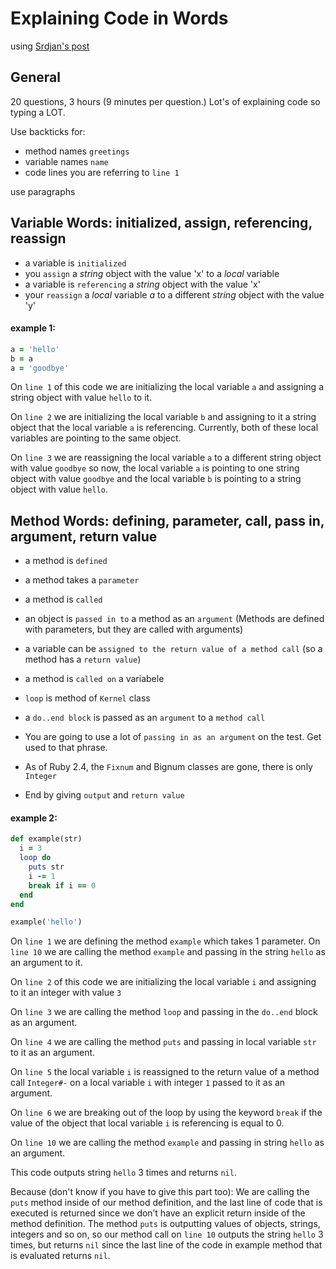# Explaining Code in Words
using [Srdjan's post](https://medium.com/how-i-started-learning-coding-from-scratch/advice-for-109-written-assessment-part-2-594060594f6e)

## General
20 questions, 3 hours (9 minutes per question.) Lot's of explaining code so
typing a LOT.

Use backticks for:
- method names `greetings`
- variable names `name`
- code lines you are referring to `line 1`

use paragraphs

## Variable Words: initialized, assign, referencing, reassign
- a variable is `initialized`
- you `assign` a *string* object with the value 'x' to a *local* variable
- a variable is `referencing` a *string* object with the value 'x'
- your `reassign` a *local* variable *a* to a different *string* object with the
value 'y'

#### example 1:

```ruby
a = 'hello'
b = a
a = 'goodbye'
```

On `line 1` of this code we are initializing the local variable `a` and
assigning a string object with value `hello` to it.

On `line 2` we are initializing the local variable `b` and assigning to
it a string object that the local variable `a` is referencing. Currently,
both of these local variables are pointing to the same object.

On `line 3` we are reassigning the local variable `a` to a different string
object with value `goodbye` so now, the local variable `a` is pointing to one
string object with value `goodbye` and the local variable `b` is pointing to
a string object with value `hello`.

## Method Words: defining, parameter, call, pass in, argument, return value
- a method is `defined`
- a method takes a `parameter`
- a method is `called`
- an object is `passed in to` a method as an `argument`
  (Methods are defined with parameters, but they are called with arguments)
- a variable can be `assigned to the return value of a method call` (so a
 method has a `return value`)
- a method is `called on` a variabele

- `loop` is method of `Kernel` class
- a `do..end block` is passed as an `argument` to a `method call`
- You are going to use a lot of `passing in as an argument` on the test.
  Get used to that phrase.
- As of Ruby 2.4, the `Fixnum` and Bignum classes are gone, there is only
  `Integer`
- End by giving `output` and `return value`

#### example 2:

```ruby
def example(str)
  i = 3
  loop do
    puts str
    i -= 1
    break if i == 0
  end
end

example('hello')
```

On `line 1` we are defining the method `example` which takes 1 parameter. On
`line 10` we are calling the method `example` and passing in the string `hello`
as an argument to it.

On `line 2` of this code we are initializing the local variable `i` and assigning
to it an integer with value `3`

On `line 3` we are calling the method `loop` and passing in the `do..end` block
as an argument.

On `line 4` we are calling the method `puts` and passing in local variable `str`
to it as an argument.

On `line 5` the local variable `i` is reassigned to the return value of a
method call `Integer#-` on a local variable `i` with integer `1` passed to it as
an argument.

On `line 6` we are breaking out of the loop by using the keyword `break` if the
value of the object that local variable `i` is referencing is equal to 0.

On `line 10` we are calling the method `example` and passing in string `hello` as
an argument.

This code outputs string `hello` 3 times and returns `nil`.

Because (don't know if you have to give this part too):
We are calling the `puts` method inside of our method definition, and the last
line of code that is executed is returned since we don’t have an explicit
return inside of the method definition. The method `puts` is outputting values
of objects, strings, integers and so on, so our method call on `line 10`
outputs the string `hello` 3 times, but returns `nil` since the last line of the
code in example method that is evaluated returns `nil`.
